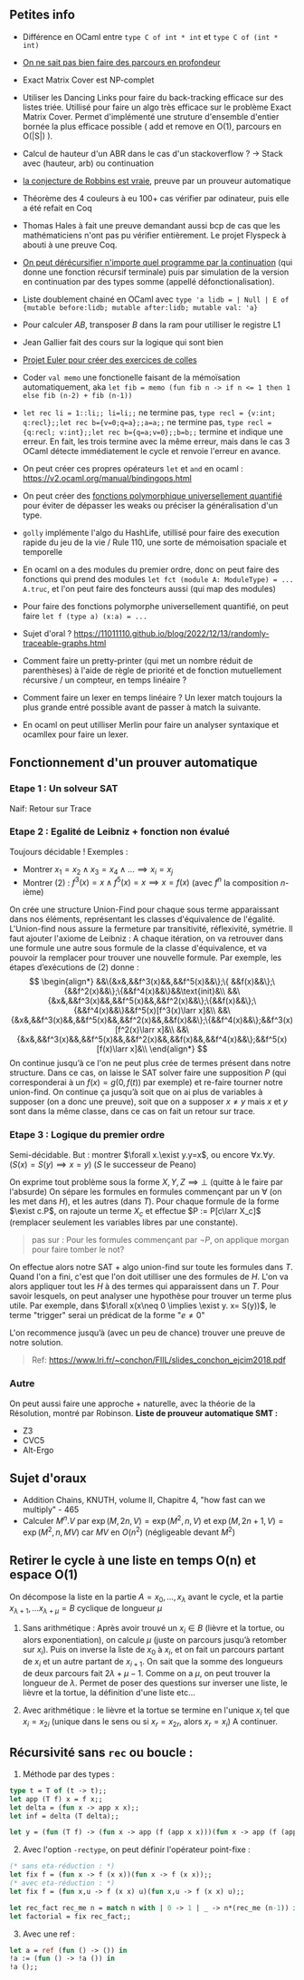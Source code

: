 

## Petites info

- Différence en OCaml entre `type C of int * int` et `type C of (int * int)`
- [On ne sait pas bien faire des parcours en profondeur](https://11011110.github.io/blog/2013/12/17/stack-based-graph-traversal.html)
- Exact Matrix Cover est NP-complet
- Utiliser les Dancing Links pour faire du back-tracking efficace sur des listes triée. Utillisé pour faire un algo très efficace sur le problème Exact Matrix Cover. Permet d'implémenté une struture d'ensemble d'entier bornée la plus efficace possible ( add et remove en O(1), parcours en O(|S|) ).
- Calcul de hauteur d'un ABR dans le cas d'un stackoverflow ? -> Stack avec (hauteur, arb) ou continuation
- [la conjecture de Robbins est vraie](https://en.wikipedia.org/wiki/Robbins_algebra), preuve par un prouveur automatique
- Théorème des 4 couleurs à eu 100+ cas vérifier par odinateur, puis elle a été refait en Coq
- Thomas Hales à fait une preuve demandant aussi bcp de cas que les mathématiciens n'ont pas pu vérifier entièrement. Le projet Flyspeck à abouti à une preuve Coq.
- [On peut dérécursifier n'importe quel programme par la continuation](https://media.devenirenseignant.gouv.fr/file/agregation_externe/32/6/sujet0_agregation_externe_informatique_epreuve1_1422326.pdf) (qui donne une fonction récursif terminale) puis par simulation de la version en continuation par des types somme (appellé défonctionalisation). 
- Liste doublement chainé en OCaml avec `type 'a lidb = | Null | E of {mutable before:lidb; mutable after:lidb; mutable val: 'a}`
- Pour calculer $AB$, transposer $B$ dans la ram pour utilliser le registre L1
- Jean Gallier fait des cours sur la logique qui sont bien
- [Projet Euler pour créer des exercices de colles](https://projecteuler.net/problem=215)
- Coder `val memo` une fonctionelle faisant de la mémoïsation automatiquement, aka
`let fib = memo (fun fib n -> if n <= 1 then 1 else fib (n-2) + fib (n-1))`

- `let rec li = 1::li;; li=li;;` ne termine pas, 
`type recl = {v:int; q:recl};;let rec b={v=0;q=a};;a=a;;` ne termine pas,
`type recl = {q:recl; v:int};;let rec b={q=a;v=0};;b=b;;` termine et indique une erreur.
En fait, les trois termine avec la même erreur, mais dans le cas 3 OCaml détecte immédiatement le cycle et renvoie l'erreur en avance.

- On peut créer ces propres opérateurs `let` et `and` en ocaml : https://v2.ocaml.org/manual/bindingops.html
- On peut créer des [fonctions polymorphique universellement quantifié](https://v2.ocaml.org/manual/polymorphism.html) pour éviter de dépasser les weaks ou préciser la généralisation d'un type.
- `golly` implémente l'algo du HashLife, utillisé pour faire des execution rapide du jeu de la vie / Rule 110, une sorte de mémoisation spaciale et temporelle
- En ocaml on a des modules du premier ordre, donc on peut faire des fonctions qui prend des modules `let fct (module A: ModuleType) = ... A.truc`, et l'on peut faire des foncteurs aussi (qui map des modules)
- Pour faire des fonctions polymorphe universellement quantifié, on peut faire `let f (type a) (x:a) = ...`
- Sujet d'oral ? https://11011110.github.io/blog/2022/12/13/randomly-traceable-graphs.html
- Comment faire un pretty-printer (qui met un nombre réduit de parenthèses) à l'aide de règle de priorité et de fonction mutuellement récursive / un compteur, en temps linéaire ?
- Comment faire un lexer en temps linéaire ? Un lexer match toujours la plus grande entré possible avant de passer à match la suivante. 
- En ocaml on peut utilliser Merlin pour faire un analyser syntaxique et ocamllex pour faire un lexer.

## Fonctionnement d'un prouver automatique
### Etape 1 : Un solveur SAT
Naif: Retour sur Trace
### Etape 2 : Egalité de Leibniz + fonction non évalué
Toujours décidable !
Exemples  :
 - Montrer $x_1 =x_2 \land x_3 = x_4 \land ... \implies x_i = x_j$
 - Montrer $(2)$ : $f^3(x)=x \land f^5(x) = x \implies x=f(x)$ (avec $f^n$ la composition $n$-ième)

On crée une structure Union-Find pour chaque sous terme apparaissant dans nos éléments, représentant les classes d'équivalence de l'égalité.
L'Union-find nous assure la fermeture par transitivité, réflexivité, symétrie.
Il faut ajouter l'axiome de Leibniz :
A chaque itération, on va retrouver dans une formule une autre sous formule de la classe d'équivalence, et va pouvoir la remplacer pour trouver une nouvelle formule.
Par exemple, les étapes d’exécutions de $(2)$ donne :
$$
\begin{align*}
&&\{&x&,&&f^3(x)&&,&&f^5(x)&&\};\{ &&f(x)&&\};\{&&f^2(x)&&\};\{&&f^4(x)&&\}&&\text{init}&\\
&&\{&x&,&&f^3(x)&&,&&f^5(x)&&,&&f^2(x)&&\};\{&&f(x)&&\};\{&&f^4(x)&&\}&&f^5(x)[f^3(x)\larr x]&\\
&&\{&x&,&&f^3(x)&&,&&f^5(x)&&,&&f^2(x)&&,&&f(x)&&\};\{&&f^4(x)&&\};&&f^3(x)[f^2(x)\larr x]&\\
&&\{&x&,&&f^3(x)&&,&&f^5(x)&&,&&f^2(x)&&,&&f(x)&&,&&f^4(x)&&\};&&f^5(x)[f(x)\larr x]&\\
\end{align*}
$$
On continue jusqu’à ce l'on ne peut plus crée de termes présent dans notre structure.
Dans ce cas, on laisse le SAT solver faire une supposition $P$ (qui corresponderai à un $f(x)=g(0,f(t))$ par exemple) et re-faire tourner notre union-find.
On continue ça jusqu’à soit que on ai plus de variables à supposer (on a donc une preuve), soit que on a supposer $x\neq y$ mais $x$ et $y$ sont dans la même classe, dans ce cas on fait un retour sur trace.

### Etape 3 : Logique du premier ordre
Semi-décidable.
But : montrer $\forall x.\exist y.y=x$, ou encore $\forall x.\forall y.( S(x)=S(y)\implies x=y)$ ($S$ le successeur de Peano) 

On exprime tout problème sous la forme $X,Y,Z \implies \bot$ (quitte à le faire par l'absurde)
On sépare les formules en formules commençant par un $\forall$ (on les met dans $H$), et les autres (dans $T$).
Pour chaque formule de la forme $\exist c.P$, on rajoute un terme $X_c$ et effectue $P := P[c\larr X_c]$ (remplacer seulement les variables libres par une constante).
> pas sur :
> Pour les formules commençant par $\lnot P$, on applique morgan pour faire tomber le not?

On effectue alors notre SAT + algo union-find sur toute les formules dans $T$.
Quand l'on a fini, c'est que l'on doit utilliser une des formules de $H$.
L'on va alors appliquer tout les $H$ à des termes qui apparaissent dans un $T$. Pour savoir lesquels, on peut analyser une hypothèse pour trouver un terme plus utile.
Par exemple, dans $\forall x(x\neq 0 \implies \exist y. x= S(y))$, le terme "trigger" serai un prédicat de la forme "$e\neq 0$"

L'on recommence jusqu’à (avec un peu de chance) trouver une preuve de notre solution.

> Ref: https://www.lri.fr/~conchon/FIIL/slides_conchon_ejcim2018.pdf
### Autre
On peut aussi faire une approche + naturelle, avec la théorie de la Résolution, montré par Robinson.
**Liste de prouveur automatique SMT :**
 - Z3
 - CVC5
 - Alt-Ergo
## Sujet d'oraux
- Addition Chains, KNUTH, volume II, Chapitre 4, "how fast can we multiply" - 465
- Calculer $M^n.V$ par $\exp(M,2n,V) = \exp(M^2,n,V)$ et $\exp(M,2n+1,V) = \exp(M^2,n,MV)$ car $MV$ en $O(n^2)$ (négligeable devant $M^2$)

## Retirer le cycle à une liste en temps O(n) et espace O(1)

On décompose la liste en la partie $A = x_0 , ... , x_\lambda$ avant le cycle, et la partie $x_{\lambda+1}, ... x_{\lambda+\mu} = B$ cyclique de longueur $\mu$
1. Sans arithmétique :
Après avoir trouvé un $x_i\in B$ (lièvre et la tortue, ou alors exponentiation), on calcule $\mu$ (juste on parcours jusqu’à retomber sur $x_i$).
Puis on inverse la liste de $x_0$ à $x_i$, et on fait un parcours partant de $x_i$ et un autre partant de $x_{i+1}$.
On sait que la somme des longueurs de deux parcours fait $2\lambda + \mu -1$.
Comme on a $\mu$, on peut trouver la longueur de $\lambda$.
Permet de poser des questions sur inverser une liste, le lièvre et la tortue, la définition d'une liste etc...

2. Avec arithmétique :
le lièvre et la tortue se termine en l'unique $x_i$ tel que $x_i = x_{2i}$ (unique dans le sens ou si $x_r = x_{2r}$, alors $x_r = x_i$)
A continuer.

## Récursivité sans `rec` ou boucle :
1. Méthode par des types :

```ocaml
type t = T of (t -> t);;
let app (T f) x = f x;;
let delta = (fun x -> app x x);;
let inf = delta (T delta);;

let y = (fun (T f) -> (fun x -> app (f (app x x)))(fun x -> app (f (app x x))) )
```
2. Avec l'option `-rectype`, on peut définir l'opérateur point-fixe :
```ocaml
(* sans eta-réduction : *)
let fix f = (fun x -> f (x x))(fun x -> f (x x));;
(* avec eta-réduction : *)
let fix f = (fun x,u -> f (x x) u)(fun x,u -> f (x x) u);;

let rec_fact rec_me n = match n with | 0 -> 1 | _ -> n*(rec_me (n-1)) in
let factorial = fix rec_fact;;
```
3. Avec une ref :
```ocaml
let a = ref (fun () -> ()) in
!a := (fun () -> !a ()) in
!a ();;
```
<!--stackedit_data:
eyJoaXN0b3J5IjpbMjAzNjkwNjg2OSwxMzQ0NjY4MDcwLC05Mj
YxMjczNjcsLTIxMjA1MzY4ODYsLTIwNzMzMzc5OTQsLTg1MzI5
MjQxNywtMTQ4ODk2Mjc5MCwtMTA2ODk3OTcwMiwtOTE3NTM0ND
I2LC0xNTI4NDExMTM0LDM3ODM4MDQyNywxNzcyNDUwODQwLDk3
MjQzNDc3MCwxODkzNzMxMTU5LC0xNDQ3MDQzMjg0LDE2MzQ3Nj
QwNDgsLTExNDgxNzI0NTYsLTExNDYyNjU0OTEsLTIwOTgwNDM0
OTcsODk5Njk5NjUzXX0=
-->